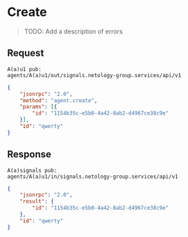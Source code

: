 # Create

> TODO: Add a description of errors

## Request

```
A(a)u1 pub:
agents/A(a)u1/out/signals.netology-group.services/api/v1
```

```json
{
    "jsonrpc": "2.0",
    "method": "agent.create",
    "params": [{
        "id": "1154b35c-e5b0-4a42-8ab2-d4967ce38c9e"
    }],
    "id": "qwerty"
}
```

## Response

```
A(a)signals pub:
agents/A(a)u1/in/signals.netology-group.services/api/v1
```

```json
{
    "jsonrpc": "2.0",
    "result": {
        "id": "1154b35c-e5b0-4a42-8ab2-d4967ce38c9e"
    },
    "id": "qwerty"
}
```
